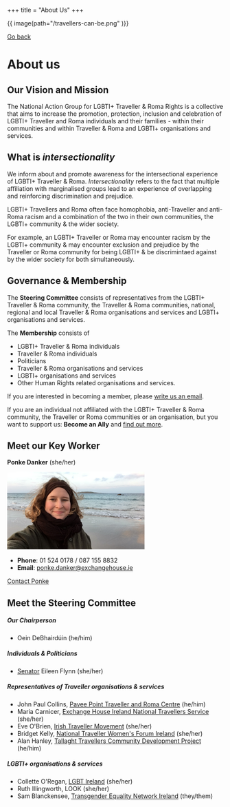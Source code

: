 +++
title = "About Us"
+++

{{ image(path="/travellers-can-be.png" )}}

[Go back](/home)

# About us

## Our Vision and Mission

The National Action Group for LGBTI+ Traveller & Roma Rights is a collective that aims to increase the promotion, protection, inclusion and celebration of LGBTI+ Traveller and Roma individuals and their families - within their communities and within Traveller & Roma and LGBTI+ organisations and services.

## What is *intersectionality*

We inform about and promote awareness for the intersectional experience of LGBTI+ Traveller & Roma. *Intersectionality* refers to the fact that multiple affiliation with marginalised groups lead to an experience of overlapping and reinforcing discrimination and prejudice. 

LGBTI+ Travellers and Roma often face homophobia, anti-Traveller and anti-Roma racism and a combination of the two in their own communities, the LGBTI+ community & the wider society.

For example, an LGBTI+ Traveller or Roma may encounter racism by the LGBTI+ community & may encounter exclusion and prejudice by the Traveller or Roma community for being LGBTI+ & be discrimintaed against by the wider society for both simultaneously.

## Governance & Membership

The **Steering Committee** consists of representatives from the LGBTI+ Traveller & Roma community, the Traveller & Roma communities, national, regional and local Traveller & Roma organisations and services and LGBTI+ organisations and services.

The **Membership** consists of 
- LGBTI+ Traveller & Roma individuals
- Traveller & Roma individuals
- Politicians
- Traveller & Roma organisations and services
- LGBTI+ organisations and services
- Other Human Rights related organisations and services.

If you are interested in becoming a member, please [write us an email](mailto:ponke.danker@exchangehouse.ie).

If you are an individual not affiliated with the LGBTI+ Traveller & Roma community, the Traveller or Roma communities or an organisation, but you want to support us: **Become an Ally** and [find out more](/what-we-do).

## Meet our Key Worker

**Ponke Danker** (she/her)

<img src="/ponke.JPG" width=320/>

- **Phone**: 01 524 0178 / 087 155 8832
- **Email**: ponke.danker@exchangehouse.ie

[Contact Ponke](/contact)

## Meet the Steering Committee

##### Our Chairperson
- Oein DeBhairdúin (he/him)

##### Individuals & Politicians
- [Senator](https://www.oireachtas.ie/en/members/member/Eileen-Flynn.S.2020-06-29/) Eileen Flynn (she/her)

##### Representatives of Traveller organisations & services
- John Paul Collins, [Pavee Point Traveller and Roma Centre](https://www.paveepoint.ie/) (he/him)
- Maria Carnicer, [Exchange House Ireland National Travellers Service](https://www.exchangehouse.ie/) (she/her)
- Eve O'Brien, [Irish Traveller Movement](https://itmtrav.ie/) (she/her)
- Bridget Kelly, [National Traveller Women's Forum Ireland](https://www.ntwf.net/) (she/her)
- Alan Hanley, [Tallaght Travellers Community Development Project](https://www.facebook.com/TallaghtTravellersCommunityDevelopmentProject/) (he/him)

##### LGBTI+ organisations & services
- Collette O'Regan, [LGBT Ireland](https://lgbt.ie/) (she/her)
- Ruth Illingworth, LOOK (she/her)
- Sam Blanckensee, [Transgender Equality Network Ireland](https://teni.ie/) (they/them)



